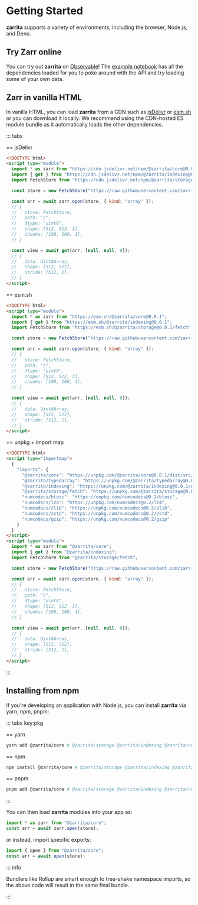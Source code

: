 # Getting Started

**zarrita** supports a variety of environments, including the browser, Node.js,
and Deno.

## Try Zarr online

You can try out **zarrita** on
[Observable](https://observablehq.com/d/35b6921f8cb3aeef)! The
[example notebook](https://observablehq.com/d/35b6921f8cb3aeef) has all the
dependencies loaded for you to poke around with the API and try loading some of
your own data.

## Zarr in vanilla HTML

In vanilla HTML, you can load **zarrita** from a CDN such as
[jsDelivr](https://www.jsdelivr.com/) or [esm.sh](https://esm.sh) or you can
download it locally. We recommend using the CDN-hosted ES module bundle as it
automatically loads the other dependencies.

::: tabs

== jsDelivr

```html
<!DOCTYPE html>
<script type="module">
  import * as zarr from "https://cdn.jsdelivr.net/npm/@zarrita/core@0.0.1/+esm";
  import { get } from "https://cdn.jsdelivr.net/npm/@zarrita/indexing@0.0.1/+esm";
  import FetchStore from "https://cdn.jsdelivr.net/npm/@zarrita/storage@0.0.1/fetch/+esm";

  const store = new FetchStore("https://raw.githubusercontent.com/zarr-developers/zarr_implementations/5dc998ac72/examples/zarr.zr/blosc");

  const arr = await zarr.open(store, { kind: "array" });
  // {
  //   store: FetchStore,
  //   path: "/",
  //   dtype: "uint8",
  //   shape: [512, 512, 3],
  //   chunks: [100, 100, 1],
  // }

  const view = await get(arr, [null, null, 0]);
  // {
  //   data: Uint8Array,
  //   shape: [512, 512],
  //   stride: [512, 1],
  // }
</script>
```

== esm.sh

```html
<!DOCTYPE html>
<script type="module">
  import * as zarr from "https://esm.sh/@zarrita/core@0.0.1";
  import { get } from "https://esm.sh/@zarrita/indexing@0.0.1";
  import FetchStore from "https://esm.sh/@zarrita/storage@0.0.1/fetch";

  const store = new FetchStore("https://raw.githubusercontent.com/zarr-developers/zarr_implementations/5dc998ac72/examples/zarr.zr/blosc");

  const arr = await zarr.open(store, { kind: "array" });
  // {
  //   store: FetchStore,
  //   path: "/",
  //   dtype: "uint8",
  //   shape: [512, 512, 3],
  //   chunks: [100, 100, 1],
  // }

  const view = await get(arr, [null, null, 0]);
  // {
  //   data: Uint8Array,
  //   shape: [512, 512],
  //   stride: [512, 1],
  // }
</script>
```

== unpkg + import map

```html
<!DOCTYPE html>
<script type="importmap">
  {
    "imports": {
      "@zarrita/core": "https://unpkg.com/@zarrita/core@0.0.1/dist/src/index.js",
      "@zarrita/typedarray": "https://unpkg.com/@zarrita/typedarray@0.0.1/index.js",
      "@zarrita/indexing": "https://unpkg.com/@zarrita/indexing@0.0.1/dist/src/index.js",
      "@zarrita/storage/fetch": "https://unpkg.com/@zarrita/storage@0.0.1/dist/src/fetch.js",
      "numcodecs/blosc": "https://unpkg.com/numcodecs@0.2/blosc",
      "numcodecs/lz4": "https://unpkg.com/numcodecs@0.2/lz4",
      "numcodecs/zlib": "https://unpkg.com/numcodecs@0.2/zlib",
      "numcodecs/zstd": "https://unpkg.com/numcodecs@0.2/zstd",
      "numcodecs/gzip": "https://unpkg.com/numcodecs@0.2/gzip"
    }
  }
</script>
<script type="module">
  import * as zarr from "@zarrita/core";
  import { get } from "@zarrita/indexing";
  import FetchStore from "@zarrita/storage/fetch";

  const store = new FetchStore("https://raw.githubusercontent.com/zarr-developers/zarr_implementations/5dc998ac72/examples/zarr.zr/blosc");

  const arr = await zarr.open(store, { kind: "array" });
  // {
  //   store: FetchStore,
  //   path: "/",
  //   dtype: "uint8",
  //   shape: [512, 512, 3],
  //   chunks: [100, 100, 1],
  // }

  const view = await get(arr, [null, null, 0]);
  // {
  //   data: Uint8Array,
  //   shape: [512, 512],
  //   stride: [512, 1],
  // }
</script>
```

:::

## Installing from npm

If you're developing an application with Node.js, you can install **zarrita**
via yarn, npm, pnpm:

::: tabs key:pkg

== yarn

```sh
yarn add @zarrita/core # @zarrita/storage @zarrita/indexing @zarrita/ndarray
```

== npm

```sh
npm install @zarrita/core # @zarrita/storage @zarrita/indexing @zarrita/ndarray
```

== pnpm

```sh
pnpm add @zarrita/core # @zarrita/storage @zarrita/indexing @zarrita/ndarray
```

:::

You can then load **zarrita** modules into your app as:

```javascript
import * as zarr from "@zarrita/core";
const arr = await zarr.open(store);
```

or instead, import specific exports:

```javascript
import { open } from "@zarrita/core";
const arr = await open(store);
```

::: info

Bundlers like Rollup are smart enough to tree-shake namespace imports, so the
above code will result in the same final bundle.

:::

